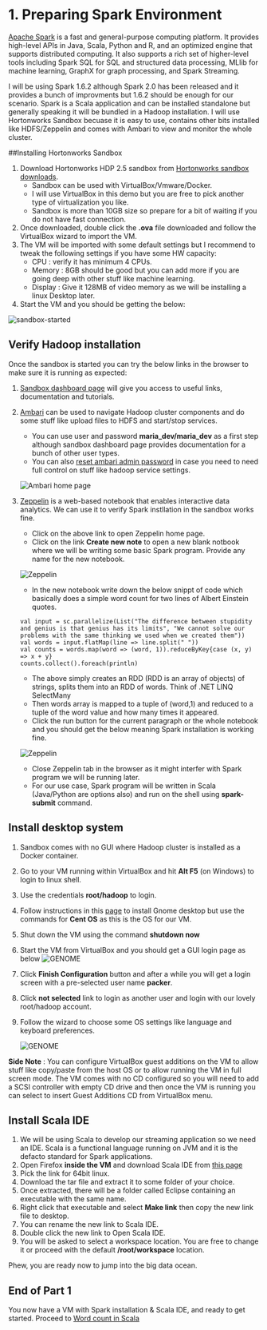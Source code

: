 # 1. Preparing Spark Environment

[Apache Spark](http://spark.apache.org/docs/1.6.2/index.html) is a fast and general-purpose computing platform. 
It provides high-level APIs in Java, Scala, Python and R, and an optimized engine that supports distributed computing. 
It also supports a rich set of higher-level tools including Spark SQL for SQL and structured data processing, MLlib for machine learning, GraphX for graph processing, and Spark Streaming.

I will be using Spark 1.6.2 although Spark 2.0 has been released and it provides a bunch of improvments but 1.6.2 should be enough for our scenario.
Spark is a Scala application and can be installed standalone but generally speaking it will be bundled in a Hadoop installation.
I will use Hortonworks Sandbox becuase it is easy to use, contains other bits installed like HDFS/Zeppelin and comes with Ambari to view and monitor the whole cluster. 

##Installing Hortonworks Sandbox

1. Download Hortonworks HDP 2.5 sandbox from [Hortonworks sandbox downloads](https://cran.r-project.org/mirrors.html).
    * Sandbox can be used with VirtualBox/Vmware/Docker.
    * I will use VirtualBox in this demo but you are free to pick another type of virtualization you like.
    * Sandbox is more than 10GB size so prepare for a bit of waiting if you do not have fast connection.
2. Once downloaded, double click the **.ova** file downloaded and follow the VirtualBox wizard to import the VM.
3. The VM will be imported with some default settings but I recommend to tweak the following settings if you have some HW capacity:
    * CPU : verify it has minimum 4 CPUs.
    * Memory : 8GB should be good but you can add more if you are going deep with other stuff like machine learning. 
    * Display : Give it 128MB of video memory as we will be installing a linux Desktop later.
4. Start the VM and you should be getting the below:

  ![sandbox-started](../images/spark-streaming-01-vm-console.png)

## Verify Hadoop installation

Once the sandbox is started you can try the below links in the browser to make sure it is running as expected:

1. [Sandbox dashboard page](http://localhost:8888) will give you access to useful links, documentation and tutorials.
2. [Ambari](http://localhost:8080/#/login) can be used to navigate Hadoop cluster components and do some stuff like upload files to HDFS and start/stop services.
    * You can use user and password **maria_dev/maria_dev** as a first step although sandbox dashboard page provides documentation for a bunch of other user types.
    * You can also [reset ambari admin password](http://hortonworks.com/hadoop-tutorial/learning-the-ropes-of-the-hortonworks-sandbox/#setup-ambari-admin-password) in case you need to need full control on stuff like hadoop service settings.

    ![Ambari home page](../images/spark-streaming-01-ambari.png)

3. [Zeppelin](http://localhost:9995/#/) is a web-based notebook that enables interactive data analytics. We can use it to verify Spark instllation in the sandbox works fine.
    * Click on the above link to open Zeppelin home page.
    * Click on the link **Create new note** to open a new blank notbook where we will be writing some basic Spark program. Provide any name for the new notebook.

    ![Zeppelin](../images/spark-streaming-01-zeppelin.png)
    
    * In the new notebook write down the below snippt of code which basically does a simple word count for two lines of Albert Einstein quotes.

    ```
    val input = sc.parallelize(List("The difference between stupidity and genius is that genius has its limits", "We cannot solve our problems with the same thinking we used when we created them"))
    val words = input.flatMap(line => line.split(" "))
    val counts = words.map(word => (word, 1)).reduceByKey{case (x, y) => x + y}
    counts.collect().foreach(println)
    ```

    * The above simply creates an RDD (RDD is an array of objects) of strings, splits them into an RDD of words. Think of .NET LINQ SelectMany
    * Then words array is mapped to a tuple of (word,1) and reduced to a tuple of the word value and how many times it appeared.
    * Click the run button for the current paragraph or the whole notebook and you should get the below meaning Spark installation is working fine.

    ![Zeppelin](../images/spark-streaming-01-spark-word-count.png)

    * Close Zeppelin tab in the browser as it might interfer with Spark program we will be running later.
    * For our use case, Spark program will be written in Scala (Java/Python are options also) and run on the shell using **spark-submit** command.

## Install desktop system

1. Sandbox comes with no GUI where Hadoop cluster is installed as a Docker container.
2. Go to your VM running within VirtualBox and hit **Alt F5** (on Windows) to login to linux shell.
3. Use the credentials **root/hadoop** to login.
4. Follow instructions in this [page](http://www.itzgeek.com/how-tos/linux/centos-how-tos/install-gnome-gui-on-centos-7-rhel-7.html) to install Gnome desktop but use the commands for **Cent OS** as this is the OS for our VM.
5. Shut down the VM using the command **shutdown now**
6. Start the VM from VirtualBox and you should get a GUI login page as below
    ![GENOME](../images/spark-streaming-01-GENOME.png)
7. Click **Finish Configuration** button and after a while you will get a login screen with a pre-selected user name **packer**.
8. Click **not selected** link to login as another user and login with our lovely root/hadoop account.
9. Follow the wizard to choose some OS settings like language and keyboard preferences.

    ![GENOME](../images/spark-streaming-01-GENOME-logged-in.png)

**Side Note** : You can configure VirtualBox guest additions on the VM to allow stuff like copy/paste from the host OS or to allow running the VM in full screen mode. The VM comes with no CD configured so you will need to add a SCSI controller with empty CD drive and then once the VM is running you can select to insert Guest Additions CD from VirtualBox menu.

## Install Scala IDE
1. We will be using Scala to develop our streaming application so we need an IDE. Scala is a functional language running on JVM and it is the defacto standard for Spark applications.
2. Open Firefox **inside the VM** and download Scala IDE from [this page](http://scala-ide.org/download/sdk.html) 
3. Pick the link for 64bit linux.
4. Download the tar file and extract it to some folder of your choice.
5. Once extracted, there will be a folder called Eclipse containing an executable with the same name.
6. Right click that executable and select **Make link** then copy the new link file to desktop.
7. You can rename the new link to Scala IDE.
8. Double click the new link to Open Scala IDE.
9. You will be asked to select a workspace location. You are free to change it or proceed with the default **/root/workspace** location.


Phew, you are ready now to jump into the big data ocean.


## End of Part 1

You now have a VM with Spark installation & Scala IDE, and ready to get started. Proceed to [Word count in Scala](spark-streaming-part2.md)
